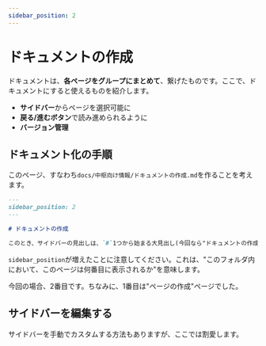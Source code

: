 ```yaml
---
sidebar_position: 2
---
```


# ドキュメントの作成

ドキュメントは、**各ページをグループにまとめて**、繋げたものです。ここで、ドキュメントにすると使えるものを紹介します。

- **サイドバー**からページを選択可能に
- **戻る/進むボタン**で読み進められるように
- **バージョン管理**

## ドキュメント化の手順

このページ、すなわち`docs/中枢向け情報/ドキュメントの作成.md`を作ることを考えます。

```md title="docs/hello.md"
---
sidebar_position: 2
---

# ドキュメントの作成

このとき、サイドバーの見出しは、`#`1つから始まる大見出し(今回なら"ドキュメントの作成")になります。
```

`sidebar_position`が増えたことに注意してください。これは、"このフォルダ内において、このページは何番目に表示されるか"を意味します。

今回の場合、2番目です。ちなみに、1番目は"ページの作成"ページでした。

## サイドバーを編集する



サイドバーを手動でカスタムする方法もありますが、ここでは割愛します。